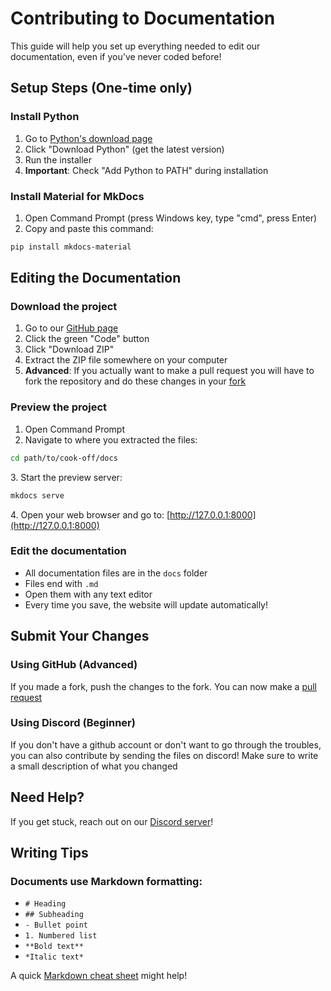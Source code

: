# Contributing to Documentation

This guide will help you set up everything needed to edit our documentation, even if you've never coded before!

## Setup Steps (One-time only)

### Install Python
   1. Go to [Python's download page](https://www.python.org/downloads/)
   2. Click "Download Python" (get the latest version)
   3. Run the installer
   4. **Important**: Check "Add Python to PATH" during installation

### Install Material for MkDocs
   1. Open Command Prompt (press Windows key, type "cmd", press Enter)
   2. Copy and paste this command:
```bash
pip install mkdocs-material
```
## Editing the Documentation

### Download the project
   1. Go to our [GitHub page](https://github.com/BedrockCommands/Cook-Off)
   2. Click the green "Code" button
   3. Click "Download ZIP"
   4. Extract the ZIP file somewhere on your computer
   5. **Advanced**: If you actually want to make a pull request you will have to fork the repository and do these changes in your [fork](https://docs.github.com/de/pull-requests/collaborating-with-pull-requests/working-with-forks/fork-a-repo#forking-a-repository)

<!-- Please Ignore the mess below it didn't want to order the numbers correctly -->
### Preview the project
   1. Open Command Prompt
   2. Navigate to where you extracted the files:
```bash
cd path/to/cook-off/docs
```
3\. Start the preview server:
```bash
mkdocs serve
```
4\. Open your web browser and go to: [http://127.0.0.1:8000](http://127.0.0.1:8000)

### Edit the documentation
   - All documentation files are in the `docs` folder
   - Files end with `.md`
   - Open them with any text editor
   - Every time you save, the website will update automatically!

## Submit Your Changes

### Using GitHub (Advanced)
If you made a fork, push the changes to the fork. You can now make a [pull request](https://docs.github.com/de/pull-requests/collaborating-with-pull-requests/proposing-changes-to-your-work-with-pull-requests/creating-a-pull-request-from-a-fork)

### Using Discord (Beginner)
If you don't have a github account or don't want to go through the troubles, you can also contribute by sending the files on discord! Make sure to write a small description of what you changed

## Need Help?

If you get stuck, reach out on our [Discord server](https://discord.gg/SYstTYx5G5)!

## Writing Tips

### Documents use Markdown formatting:
- `# Heading`
- `## Subheading`
- `- Bullet point`
- `1. Numbered list`
- `**Bold text**`
- `*Italic text*`

A quick [Markdown cheat sheet](https://www.markdownguide.org/cheat-sheet/) might help!
